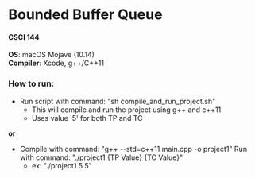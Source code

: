 # Bounded Buffer Queue
#### CSCI 144

**OS**: macOS Mojave (10.14)  
**Compiler**: Xcode, g++/C++11

### How to run:

- Run script with command: "sh compile_and_run_project.sh"
  - This will compile and run the project using g++ and c++11
  - Uses value '5' for both TP and TC

**or**

- Compile with command: "g++ --std=c++11 main.cpp -o project1"
  Run with command: "./project1 {TP Value} {TC Value}"
  - ex: "./project1 5 5"
